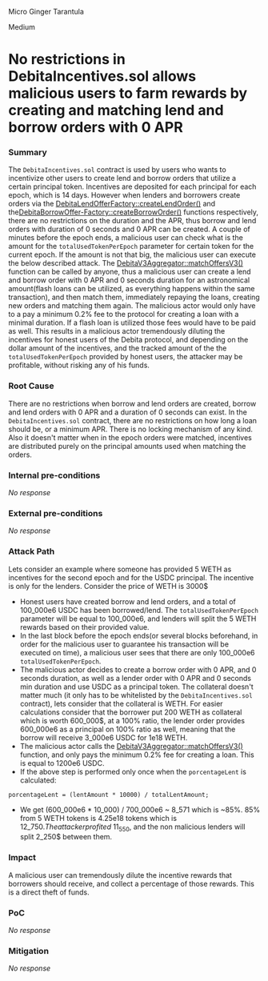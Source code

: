 Micro Ginger Tarantula

Medium

# No restrictions in DebitaIncentives.sol allows malicious users to farm rewards by creating and matching lend and borrow orders with 0 APR

### Summary

The ``DebitaIncentives.sol`` contract is used by users who wants to incentivize other users to create lend and borrow orders that utilize a certain principal token. Incentives are deposited for each principal for each epoch, which is 14 days. However when lenders and borrowers create orders via the [DebitaLendOfferFactory::createLendOrder()](https://github.com/sherlock-audit/2024-11-debita-finance-v3/blob/main/Debita-V3-Contracts/contracts/DebitaLendOfferFactory.sol#L124-L203) and the[DebitaBorrowOffer-Factory::createBorrowOrder()](https://github.com/sherlock-audit/2024-11-debita-finance-v3/blob/main/Debita-V3-Contracts/contracts/DebitaBorrowOffer-Factory.sol#L75-L157) functions respectively, there are no restrictions on the duration and the APR, thus borrow and lend orders with duration of 0 seconds and 0 APR can be created. A couple of minutes before the epoch ends, a malicious user can check what is the amount for the ``totalUsedTokenPerEpoch`` parameter for certain token for the current epoch. If the amount is not that big, the malicious user can execute the below described attack. The [DebitaV3Aggregator::matchOffersV3()](https://github.com/sherlock-audit/2024-11-debita-finance-v3/blob/main/Debita-V3-Contracts/contracts/DebitaV3Aggregator.sol#L274-L647) function can be called by anyone, thus a malicious user can create a lend and borrow order with 0 APR and 0 seconds duration for an astronomical amount(flash loans can be utilized, as everything happens within the same transaction), and then match them, immediately repaying the loans, creating new orders and matching them again. The malicious actor would only have to a pay a minimum 0.2% fee to the protocol for creating a loan with a minimal duration. If a flash loan is utilized those fees would have to be paid as well. This results in a malicious actor tremendously diluting the incentives for honest users of the Debita protocol, and depending on the dollar amount of the incentives, and the tracked amount of the the ``totalUsedTokenPerEpoch`` provided by honest users, the attacker may be profitable, without risking any of his funds. 

### Root Cause

There are no restrictions when borrow and lend orders are created, borrow and lend orders with 0 APR and a duration of 0 seconds can exist. In the ``DebitaIncentives.sol`` contract, there are no restrictions on how long a loan should be, or a minimum APR. There is no locking mechanism of any kind. Also it doesn't matter when in the epoch orders were matched, incentives are distributed purely on the principal amounts used when matching the orders. 

### Internal pre-conditions

_No response_

### External pre-conditions

_No response_

### Attack Path
Lets consider an example where someone has provided 5 WETH as incentives for the second epoch and for the USDC principal. The incentive is only for the lenders. Consider the price of WETH is 3000$
 - Honest users have created borrow and lend orders, and a total of 100_000e6 USDC has been borrowed/lend. The ``totalUsedTokenPerEpoch`` parameter will be equal to 100_000e6, and lenders will split the 5 WETH rewards based on their provided value. 
 - In the last block before the epoch ends(or several blocks beforehand, in order for the malicious user to guarantee his transaction will be executed on time), a malicious user sees that there are only  100_000e6 ``totalUsedTokenPerEpoch``.
 -  The malicious actor decides to create a borrow order with 0 APR, and 0 seconds duration, as well as a lender order with 0 APR and 0 seconds min duration and use USDC as a principal token. The collateral doesn't matter much (it only has to be whitelisted by the ``DebitaIncentives.sol`` contract), lets consider that the collateral is WETH. For easier calculations consider that the borrower put 200 WETH as collateral which is worth 600_000$, at a 100% ratio, the lender order provides 600_000e6 as a principal on 100% ratio as well, meaning that the borrow will receive 3_000e6 USDC for 1e18 WETH. 
 - The malicious actor calls the [DebitaV3Aggregator::matchOffersV3()](https://github.com/sherlock-audit/2024-11-debita-finance-v3/blob/main/Debita-V3-Contracts/contracts/DebitaV3Aggregator.sol#L274-L647) function, and only pays the minimum 0.2% fee for creating a loan. This is equal to 1200e6 USDC. 
 - If the above step is performed only once when the ``porcentageLent`` is calculated:
 ```solidity
 porcentageLent = (lentAmount * 10000) / totalLentAmount;
```
 - We get (600_000e6 * 10_000) / 700_000e6 ~ 8_571 which is ~85%. 85% from 5 WETH tokens is 4.25e18 tokens which is 12_750$. The attacker profited ~11_550$, and the non malicious lenders will split 2_250$ between them. 

### Impact
A malicious user can tremendously dilute the incentive rewards that borrowers should receive, and collect a percentage of those rewards. This is a direct theft of funds. 

### PoC

_No response_

### Mitigation

_No response_